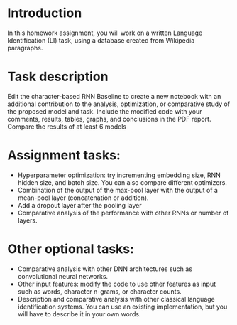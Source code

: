 # Introduction

In this homework assignment, you will work on a written Language Identification (LI) task, using a database created from Wikipedia paragraphs.

# Task description

Edit the character-based RNN Baseline to create a new notebook with an additional contribution to the analysis, optimization, or comparative study of the proposed model and task. Include the modified code with your comments, results, tables, graphs, and conclusions in the PDF report. Compare the results of at least 6 models

# Assignment tasks:

- Hyperparameter optimization: try incrementing embedding size, RNN hidden size, and batch size. You can also compare different optimizers.
- Combination of the output of the max-pool layer with the output of a mean-pool layer (concatenation or addition).
- Add a dropout layer after the pooling layer
- Comparative analysis of the performance with other RNNs or number of layers.

# Other optional tasks:

- Comparative analysis with other DNN architectures such as convolutional neural networks.
- Other input features: modify the code to use other features as input such as words, character n-grams, or character counts.
- Description and comparative analysis with other classical language identification systems. You can use an existing implementation, but you will have to describe it in your own words.